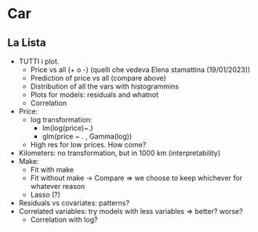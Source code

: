 # Car

## La Lista
- TUTTI i plot.
  - Price vs all (+ o -) (quelli che vedeva Elena stamattina (19/01/2023))
  - Prediction of price vs all (compare above)
  - Distribution of all the vars with histogrammins
  - Plots for models: residuals and whatnot
  - Correlation
- Price:
  - log transformation:
    - lm(log(price)~.)
    - glm(price ~ . , Gamma(log))
  - High res for low prices. How come?
- Kilometers: no transformation, but in 1000 km (interpretability)
- Make:
  - Fit with make
  - Fit without make
  -> Compare => we choose to keep whichever for whatever reason
  - Lasso (?)
- Residuals vs covariates: patterns?
- Correlated variables: try models with less variables => better? worse?
  - Correlation with log?
